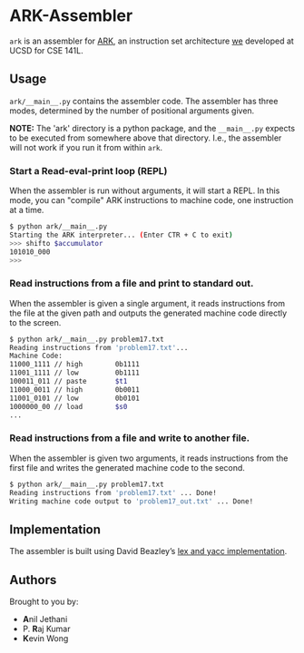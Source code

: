 # ARK-Assembler

`ark` is an assembler for [ARK](https://github.com/prkumar/ARK-Processor), an instruction set 
architecture [we](##Authors) developed at UCSD for CSE 141L. 

## Usage

`ark/__main__.py` contains the assembler code. The assembler has three modes, determined by the number of positional arguments given.
 
 **NOTE:** The 'ark' directory is a python package, and the `__main__.py` expects to be executed from somewhere above that directory. I.e., the assembler will not work if you run it from within `ark`.

### Start a Read-eval-print loop (REPL)

When the assembler is run without arguments, it will start a REPL. In this mode, you  can "compile" ARK instructions to machine code, one instruction at a time.
  
```bash
$ python ark/__main__.py
Starting the ARK interpreter... (Enter CTR + C to exit) 
>>> shifto $accumulator
101010_000
>>>
``` 
  
### Read instructions from a file and print to standard out.

When the assembler is given a single argument, it reads instructions from the file at the given path and outputs the generated machine code directly to the screen.

```bash
$ python ark/__main__.py problem17.txt
Reading instructions from 'problem17.txt'...
Machine Code:
11000_1111 // high        0b1111
11001_1111 // low         0b1111
100011_011 // paste       $t1
11000_0011 // high        0b0011
11001_0101 // low         0b0101
1000000_00 // load        $s0
...
``` 

### Read instructions from a file and write to another file.

When the assembler is given two arguments, it reads instructions from the first file and writes the generated machine code
to the second.

```bash
$ python ark/__main__.py problem17.txt
Reading instructions from 'problem17.txt' ... Done!
Writing machine code output to 'problem17_out.txt' ... Done!
``` 

## Implementation

The assembler is built using David Beazley’s [lex and yacc implementation](https://github.com/dabeaz/ply).

## Authors

Brought to you by:

* **A**nil Jethani
* P. **R**aj Kumar 
* **K**evin Wong


